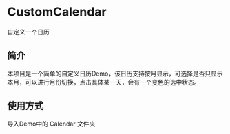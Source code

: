 # CustomCalendar
自定义一个日历

## 简介
本项目是一个简单的自定义日历Demo，该日历支持按月显示，可选择是否只显示本月，可以进行月份切换，点击具体某一天，会有一个变色的选中状态。

## 使用方式
导入Demo中的 Calendar 文件夹
